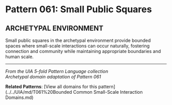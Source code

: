 # Pattern 061: Small Public Squares

## ARCHETYPAL ENVIRONMENT

Small public squares in the archetypal environment provide bounded spaces where small-scale interactions can occur naturally, fostering connection and community while maintaining appropriate boundaries and human scale.

---

*From the UIA 5-fold Pattern Language collection*  
*Archetypal domain adaptation of Pattern 061*

**Related Patterns**: [View all domains for this pattern](../../UIA/md/T061%20Bounded Common Small-Scale Interaction Domains.md)